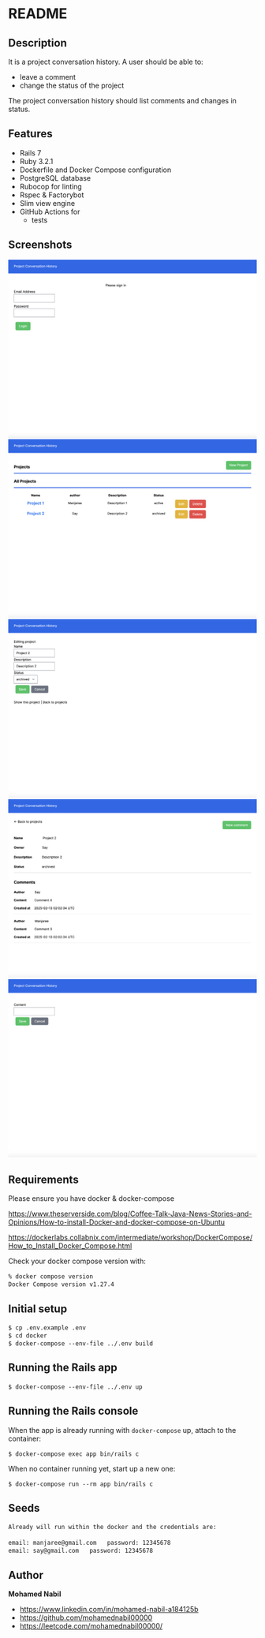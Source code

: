 # README

## Description
It is a project conversation history. A user should be able to:

* leave a comment
* change the status of the project

The project conversation history should list comments and changes in status.

## Features
* Rails 7
* Ruby 3.2.1
* Dockerfile and Docker Compose configuration
* PostgreSQL database
* Rubocop for linting
* Rspec & Factorybot
* Slim view engine
* GitHub Actions for
  * tests

## Screenshots
![Alt text](/screenshots/login.png?raw=true "Login screen")
![Alt text](/screenshots/projects.png?raw=true "Projects list screen")
![Alt text](/screenshots/edit_project.png?raw=true "Edit status of project screen")
![Alt text](/screenshots/show_project.png?raw=true "Show project screen")
![Alt text](/screenshots/add_comment.png?raw=true "Add new comment screen")


## Requirements

Please ensure you have docker & docker-compose

https://www.theserverside.com/blog/Coffee-Talk-Java-News-Stories-and-Opinions/How-to-install-Docker-and-docker-compose-on-Ubuntu

https://dockerlabs.collabnix.com/intermediate/workshop/DockerCompose/How_to_Install_Docker_Compose.html

Check your docker compose version with:
```
% docker compose version
Docker Compose version v1.27.4
```

## Initial setup
```
$ cp .env.example .env
$ cd docker
$ docker-compose --env-file ../.env build
```

## Running the Rails app
```
$ docker-compose --env-file ../.env up
```

## Running the Rails console
When the app is already running with `docker-compose` up, attach to the container:
```
$ docker-compose exec app bin/rails c
```
When no container running yet, start up a new one:
```
$ docker-compose run --rm app bin/rails c
```

## Seeds
```
Already will run within the docker and the credentials are:

email: manjaree@gmail.com   password: 12345678
email: say@gmail.com   password: 12345678
```
## Author

**Mohamed Nabil**

- <https://www.linkedin.com/in/mohamed-nabil-a184125b>
- <https://github.com/mohamednabil00000>
- <https://leetcode.com/mohamednabil00000/>
